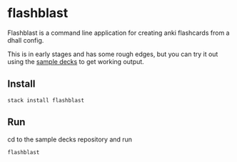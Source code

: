# flashblast

Flashblast is a command line application for creating anki flashcards from a dhall config.

This is in early stages and has some rough edges, but you can try it out using
the [sample decks](https://gitlab.com/homotopic-tech/flashblast-sample-decks) to get
working output.

## Install

```
stack install flashblast
```

## Run

cd to the sample decks repository and run

```
flashblast
```
